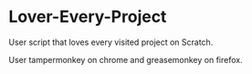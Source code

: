 # Lover-Every-Project
User script that loves every visited project on Scratch.

User tampermonkey on chrome and greasemonkey on firefox.
